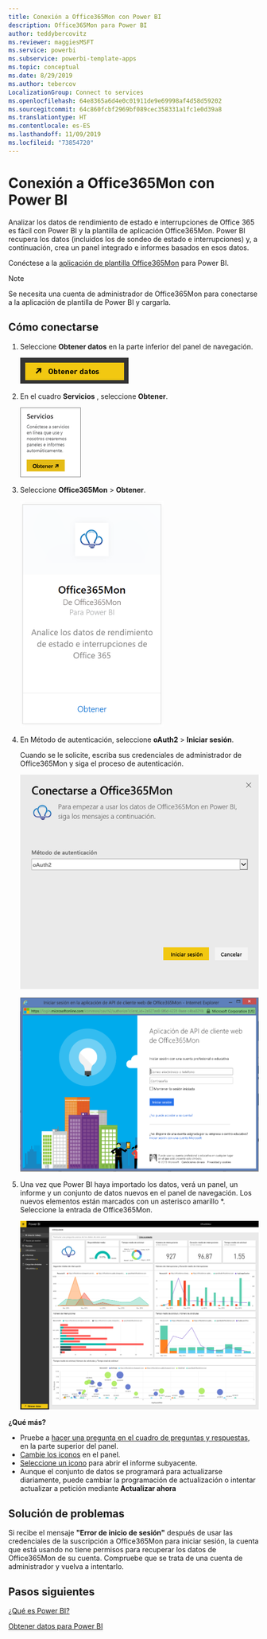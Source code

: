```yaml
---
title: Conexión a Office365Mon con Power BI
description: Office365Mon para Power BI
author: teddybercovitz
ms.reviewer: maggiesMSFT
ms.service: powerbi
ms.subservice: powerbi-template-apps
ms.topic: conceptual
ms.date: 8/29/2019
ms.author: tebercov
LocalizationGroup: Connect to services
ms.openlocfilehash: 64e8365a6d4e0c01911de9e69998af4d58d59202
ms.sourcegitcommit: 64c860fcbf2969bf089cec358331a1fc1e0d39a8
ms.translationtype: HT
ms.contentlocale: es-ES
ms.lasthandoff: 11/09/2019
ms.locfileid: "73854720"
---
```

# <a name="connect-to-office365mon-with-power-bi"></a>Conexión a Office365Mon con Power BI
Analizar los datos de rendimiento de estado e interrupciones de Office 365 es fácil con Power BI y la plantilla de aplicación Office365Mon. Power BI recupera los datos (incluidos los de sondeo de estado e interrupciones) y, a continuación, crea un panel integrado e informes basados en esos datos.

Conéctese a la [aplicación de plantilla Office365Mon](https://app.powerbi.com/groups/me/getdata/services/office365mon) para Power BI.

>[!NOTE]
>Se necesita una cuenta de administrador de Office365Mon para conectarse a la aplicación de plantilla de Power BI y cargarla.

## <a name="how-to-connect"></a>Cómo conectarse
1. Seleccione **Obtener datos** en la parte inferior del panel de navegación.
   
   ![](media/service-connect-to-office365mon/pbi_getdata.png)
2. En el cuadro **Servicios** , seleccione **Obtener**.
   
   ![](media/service-connect-to-office365mon/pbi_getservices.png) 
3. Seleccione **Office365Mon** \> **Obtener**.
   
   ![](media/service-connect-to-office365mon/o365mon.png)
4. En Método de autenticación, seleccione **oAuth2** \> **Iniciar sesión**.
   
   Cuando se le solicite, escriba sus credenciales de administrador de Office365Mon y siga el proceso de autenticación.
   
   ![](media/service-connect-to-office365mon/creds.png)
   
   ![](media/service-connect-to-office365mon/creds2.png)
5. Una vez que Power BI haya importado los datos, verá un panel, un informe y un conjunto de datos nuevos en el panel de navegación. Los nuevos elementos están marcados con un asterisco amarillo \*. Seleccione la entrada de Office365Mon.
   
   ![](media/service-connect-to-office365mon/dashboard4.png)

**¿Qué más?**

* Pruebe a [hacer una pregunta en el cuadro de preguntas y respuestas](consumer/end-user-q-and-a.md), en la parte superior del panel.
* [Cambie los iconos](service-dashboard-edit-tile.md) en el panel.
* [Seleccione un icono](consumer/end-user-tiles.md) para abrir el informe subyacente.
* Aunque el conjunto de datos se programará para actualizarse diariamente, puede cambiar la programación de actualización o intentar actualizar a petición mediante **Actualizar ahora**

## <a name="troubleshooting"></a>Solución de problemas
Si recibe el mensaje **"Error de inicio de sesión"** después de usar las credenciales de la suscripción a Office365Mon para iniciar sesión, la cuenta que está usando no tiene permisos para recuperar los datos de Office365Mon de su cuenta. Compruebe que se trata de una cuenta de administrador y vuelva a intentarlo.

## <a name="next-steps"></a>Pasos siguientes
[¿Qué es Power BI?](fundamentals/power-bi-overview.md)

[Obtener datos para Power BI](service-get-data.md)

